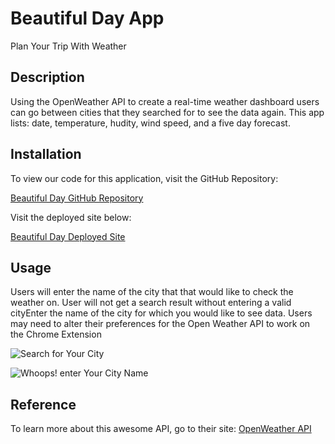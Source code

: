 # Beautiful Day App

Plan Your Trip With Weather

## Description
Using the OpenWeather API to create a real-time weather dashboard users can go between cities that they searched for to see the data again. This app lists: date, temperature, hudity, wind speed, and a five day forecast.

## Installation
To view our code for this application, visit the GitHub Repository:

[Beautiful Day GitHub Repository](https://github.com/mirrorlessmind/BeautifulDay)

Visit the deployed site below:

[Beautiful Day Deployed Site](https://mirrorlessmind.github.io/BeautifulDay)



## Usage
Users will enter the name of the city that that would like to check the weather on. User will not get a search result without entering a valid cityEnter the name of the city for which you would like to see data. Users may need to alter their preferences for the Open Weather API to work on the Chrome Extension

![Search for Your City](demo.gif)

![Whoops! enter Your City Name](error.gif)

## Reference
To learn more about this awesome API, go to their site:
[OpenWeather API](https://openweathermap.org/api)
